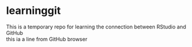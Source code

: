 # learninggit
This is a temporary repo for learning the connection between RStudio and GitHub  
this ia a line from GitHub browser
